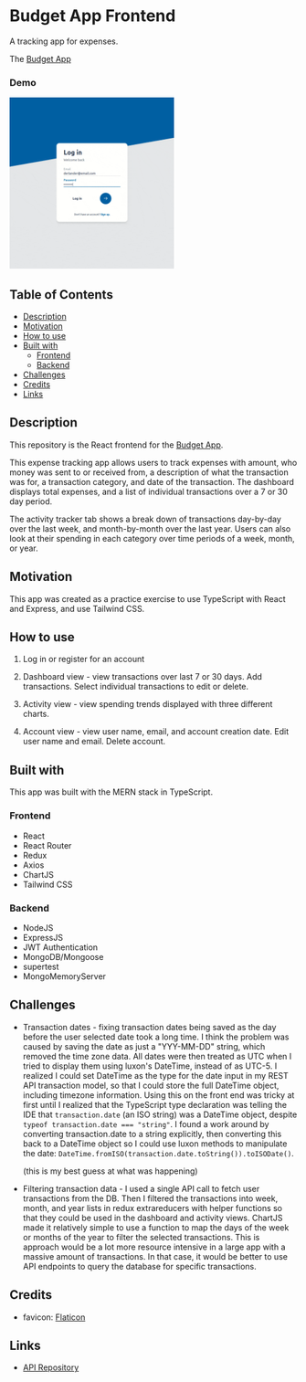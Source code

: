 # Budget App Frontend

A tracking app for expenses.

The [Budget App](https://mdesanker.github.io/budget-frontend)

### Demo

<img src="./demo/budget_demo.gif" alt="demo video" width="auto" height="300px" />

## Table of Contents

- [Description](#Description)
- [Motivation](#Motivation)
- [How to use](#How-to-use)
- [Built with](#Built-with)
  - [Frontend](#Frontend)
  - [Backend](#Backend)
- [Challenges](#Challenges)
- [Credits](#Credits)
- [Links](#Links)

## Description

This repository is the React frontend for the [Budget App](https://mdesanker.github.io/budget-frontend).

This expense tracking app allows users to track expenses with amount, who money was sent to or received from, a description of what the transaction was for, a transaction category, and date of the transaction. The dashboard displays total expenses, and a list of individual transactions over a 7 or 30 day period.

The activity tracker tab shows a break down of transactions day-by-day over the last week, and month-by-month over the last year. Users can also look at their spending in each category over time periods of a week, month, or year.

## Motivation

This app was created as a practice exercise to use TypeScript with React and Express, and use Tailwind CSS.

## How to use

1. Log in or register for an account

2. Dashboard view - view transactions over last 7 or 30 days. Add transactions. Select individual transactions to edit or delete.

3. Activity view - view spending trends displayed with three different charts.

4. Account view - view user name, email, and account creation date. Edit user name and email. Delete account.

## Built with

This app was built with the MERN stack in TypeScript.

### Frontend

- React
- React Router
- Redux
- Axios
- ChartJS
- Tailwind CSS

### Backend

- NodeJS
- ExpressJS
- JWT Authentication
- MongoDB/Mongoose
- supertest
- MongoMemoryServer

## Challenges

- Transaction dates - fixing transaction dates being saved as the day before the user selected date took a long time. I think the problem was caused by saving the date as just a "YYY-MM-DD" string, which removed the time zone data. All dates were then treated as UTC when I tried to display them using luxon's DateTime, instead of as UTC-5. I realized I could set DateTime as the type for the date input in my REST API transaction model, so that I could store the full DateTime object, including timezone information. Using this on the front end was tricky at first until I realized that the TypeScript type declaration was telling the IDE that `transaction.date` (an ISO string) was a DateTime object, despite `typeof transaction.date === "string"`. I found a work around by converting transaction.date to a string explicitly, then converting this back to a DateTime object so I could use luxon methods to manipulate the date: `DateTime.fromISO(transaction.date.toString()).toISODate()`.

  (this is my best guess at what was happening)

- Filtering transaction data - I used a single API call to fetch user transactions from the DB. Then I filtered the transactions into week, month, and year lists in redux extrareducers with helper functions so that they could be used in the dashboard and activity views. ChartJS made it relatively simple to use a function to map the days of the week or months of the year to filter the selected transactions. This is approach would be a lot more resource intensive in a large app with a massive amount of transactions. In that case, it would be better to use API endpoints to query the database for specific transactions.

## Credits

- favicon: [Flaticon](https://www.flaticon.com/free-icon/budgeting_2228858?term=budget&page=1&position=1&page=1&position=1&related_id=2228858&origin=search)

## Links

- [API Repository](https://github.com/mdesanker/budget-api)
